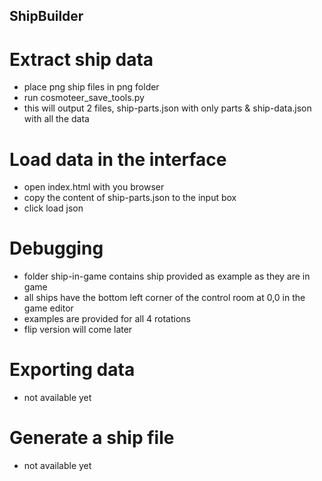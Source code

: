 ## ShipBuilder
# Extract ship data
* place png ship files in png folder
* run cosmoteer_save_tools.py
* this will output 2 files, ship-parts.json with only parts & ship-data.json with all the data

# Load data in the interface
* open index.html with you browser
* copy the content of ship-parts.json to the input box
* click load json

# Debugging
* folder ship-in-game contains ship provided as example as they are in game
* all ships have the bottom left corner of the control room at 0,0 in the game editor
* examples are provided for all 4 rotations
* flip version will come later

# Exporting data
* not available yet

# Generate a ship file
* not available yet
